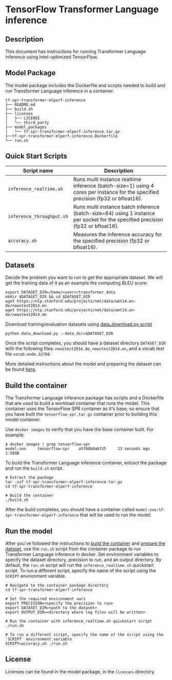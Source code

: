 <!--- 0. Title -->
# TensorFlow Transformer Language inference

<!-- 10. Description -->
## Description

This document has instructions for running Transformer Language inference using
Intel-optimized TensorFlow.

## Model Package

The model package includes the Dockerfile and scripts needed to build and
run Transformer Language inference in a container.
```
tf-spr-transformer-mlperf-inference
├── README.md
├── build.sh
├── licenses
│   ├── LICENSE
│   └── third_party
├── model_packages
│   └── tf-spr-transformer-mlperf-inference.tar.gz
├──tf-spr-transformer-mlperf-inference.Dockerfile
└── run.sh
```

<!--- 40. Quick Start Scripts -->
## Quick Start Scripts

| Script name | Description |
|-------------|-------------|
| `inference_realtime.sh` | Runs multi instance realtime inference (batch-size=1) using 4 cores per instance for the specified precision (fp32 or bfloat16). |
| `inference_throughput.sh` | Runs multi instance batch inference (batch-size=64) using 1 instance per socket for the specified precision (fp32 or bfloat16). |
| `accuracy.sh` | Measures the inference accuracy for the specified precision (fp32 or bfloat16). |

<!--- 30. Datasets -->
## Datasets

Decide the problem you want to run to get the appropriate dataset.
We will get the training data of it as an example the computing BLEU score:
```
export DATASET_DIR=/home/<user>/transformer_data
mkdir $DATASET_DIR && cd $DATASET_DIR
wget https://nlp.stanford.edu/projects/nmt/data/wmt14.en-de/newstest2014.en
wget https://nlp.stanford.edu/projects/nmt/data/wmt14.en-de/newstest2014.de
```
Download training/evaluation datasets using [data_download.py script](https://github.com/mlcommons/training/blob/master/translation/tensorflow/transformer/data_download.py) 
```
python data_download.py --data_dir=$DATASET_DIR
```
Once the script completes, you should have a dataset directory `DATASET_DIR` with
the following files: `newstest2014.de`, `newstest2014.en`, and
a vocab text file `vocab.ende.32768`.

More detailed instructions about the model and preparing the dataset can be found [here]((https://github.com/mlperf/training/tree/master/translation/tensorflow/transformer)).


## Build the container

The Transformer Language inference package has scripts and a Dockerfile that are
used to build a workload container that runs the model. This container
uses the TensorFlow SPR container as it's base, so ensure that you have built
the `tensorflow-spr.tar.gz` container prior to building this model container.

Use `docker images` to verify that you have the base container built. For example:
```
$ docker images | grep tensorflow-spr
model-zoo     tensorflow-spr    a5f08b0abf25     23 seconds ago   1.58GB
```

To build the Transformer Language inference container, extract the package and
run the `build.sh` script.
```
# Extract the package
tar -xzf tf-spr-transformer-mlperf-inference.tar.gz
cd tf-spr-transformer-mlperf-inference

# Build the container
./build.sh
```

After the build completes, you should have a container called
`model-zoo:tf-spr-transformer-mlperf-inference` that will be used to run the model.

## Run the model

After you've followed the instructions to [build the container](#build-the-container)
and [prepare the dataset](#datasets), use the `run.sh` script from the container
package to run Transformer Language inference in docker. Set environment variables to
specify the dataset directory, precision to run, and
an output directory. 
By default, the `run.sh` script will run the
`inference_realtime.sh` quickstart script. To run a different script, specify
the name of the script using the `SCRIPT` environment variable.
```
# Navigate to the container package directory
cd tf-spr-transformer-mlperf-inference

# Set the required environment vars
export PRECISION=<specify the precision to run>
export DATASET_DIR=<path to the dataset>
export OUTPUT_DIR=<directory where log files will be written>

# Run the container with inference_realtime.sh quickstart script
./run.sh

# To run a different script, specify the name of the script using the `SCRIPT` environment variable
SCRIPT=accuracy.sh ./run.sh
```

<!--- 80. License -->
## License

Licenses can be found in the model package, in the `licenses` directory.

